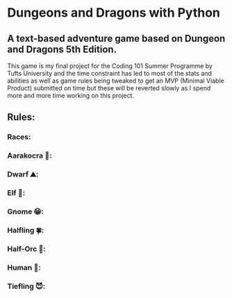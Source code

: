 # Dungeons and Dragons with Python
## A text-based adventure game based on Dungeon and Dragons 5th Edition.
This game is my final project for the Coding 101 Summer Programme by Tufts University and the time constraint has led to most of the stats and abilities as well as game rules being tweaked to get an MVP (Minimal Viable Product) submitted on time but these will be reverted slowly as I spend more and more time working on this project. 

## Rules:
### Races:
### Aarakocra 🦅:
### Dwarf ⛰️:
### Elf 🧝:
### Gnome 😁:
### Halfling 🍀:
### Half-Orc 😤:
### Human 👨:
### Tiefling 😈:

